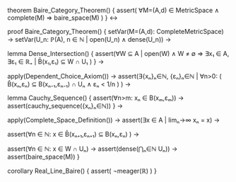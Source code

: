 theorem Baire_Category_Theorem() {
  assert(
    ∀M=(A,d) ∈ MetricSpace ∧ complete(M) ⇒
    baire_space(M)
  )
} ↔

proof Baire_Category_Theorem() {
  setVar(M=(A,d): CompleteMetricSpace) →
  setVar(U_n: ℙ(A), n ∈ ℕ | open(U_n) ∧ dense(U_n)) →
  
  lemma Dense_Intersection() {
    assert(∀W ⊆ A | open(W) ∧ W ≠ ∅ ⇒
      ∃x₁ ∈ A, ∃ε₁ ∈ ℝ₊ |
      B̄(x₁,ε₁) ⊆ W ∩ U₁
    )
  } →

  apply(Dependent_Choice_Axiom()) →
  assert(∃{xₙ}ₙ∈ℕ, {εₙ}ₙ∈ℕ | 
    ∀n>0: (
      B̄(xₙ,εₙ) ⊆ B(xₙ₋₁,εₙ₋₁) ∩ Uₙ ∧
      εₙ < 1/n
    )
  ) →

  lemma Cauchy_Sequence() {
    assert(∀n>m: xₙ ∈ B(xₘ,εₘ)) →
    assert(cauchy_sequence({xₙ}ₙ∈ℕ))
  } →

  apply(Complete_Space_Definition()) →
  assert(∃x ∈ A | limₙ→∞ xₙ = x) →
  
  assert(∀n ∈ ℕ: 
    x ∈ B̄(xₙ₊₁,εₙ₊₁) ⊆ B(xₙ,εₙ)
  ) →

  assert(∀n ∈ ℕ: x ∈ W ∩ Uₙ) →
  assert(dense(⋂ₙ∈ℕ Uₙ)) →
  assert(baire_space(M))
}

corollary Real_Line_Baire() {
  assert(
    ¬meager(ℝ)
  )
}